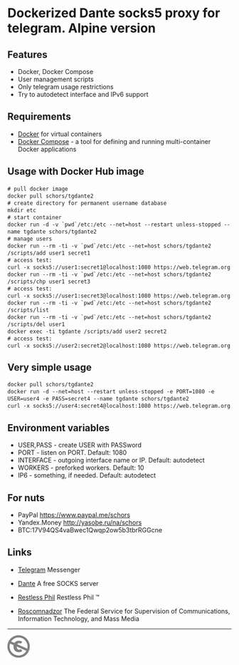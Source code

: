 Dockerized Dante socks5 proxy for telegram. Alpine version
==========================================================

Features
--------
* Docker, Docker Compose
* User management scripts
* Only telegram usage restrictions
* Try to autodetect interface and IPv6 support

Requirements
------------

* [Docker](https://www.docker.com/docker-community) for virtual containers
* [Docker Compose](https://docs.docker.com/compose/) - a tool for defining and running multi-container Docker applications

Usage with Docker Hub image
---------------------------

```console
# pull docker image
docker pull schors/tgdante2
# create directory for permanent username database
mkdir etc
# start container
docker run -d -v `pwd`/etc:/etc --net=host --restart unless-stopped --name tgdante schors/tgdante2
# manage users
docker run --rm -ti -v `pwd`/etc:/etc --net=host schors/tgdante2 /scripts/add user1 secret1
# access test:
curl -x socks5://user1:secret1@localhost:1080 https://web.telegram.org
docker run --rm -ti -v `pwd`/etc:/etc --net=host schors/tgdante2 /scripts/chp user1 secret3
# access test:
curl -x socks5://user1:secret3@localhost:1080 https://web.telegram.org
docker run --rm -ti -v `pwd`/etc:/etc --net=host schors/tgdante2 /scripts/list
docker run --rm -ti -v `pwd`/etc:/etc --net=host schors/tgdante2 /scripts/del user1
docker exec -ti tgdante /scripts/add user2 secret2
# access test:
curl -x socks5://user2:secret2@localhost:1080 https://web.telegram.org
```

Very simple usage
-----------------

```console
docker pull schors/tgdante2
docker run -d --net=host --restart unless-stopped -e PORT=1080 -e USER=user4 -e PASS=secret4 --name tgdante schors/tgdante2
curl -x socks5://user4:secret4@localhost:1080 https://web.telegram.org
```

Environment variables
---------------------

* USER,PASS - create USER with PASSword
* PORT - listen on PORT. Default: 1080
* INTERFACE - outgoing interface name or IP. Default: autodetect
* WORKERS - preforked workers. Default: 10
* IP6 - something, if needed. Default: autodetect

For nuts
--------

* PayPal https://www.paypal.me/schors
* Yandex.Money http://yasobe.ru/na/schors
* BTC:17V94QS4vaBwec1Qwqp2ow5b3tbrRGGcne

Links
-----

* [Telegram](https://telegram.org/)  Messenger
* [Dante](https://www.inet.no/dante/index.html) A free SOCKS server

* [Restless Phil](https://2018.schors.spb.ru) Restless Phil :tm:
* [Roscomnadzor](http://rkn.gov.ru) The Federal Service for Supervision of Communications, Information Technology, and Mass Media


---
[![UNLICENSE](noc.png)](UNLICENSE)

